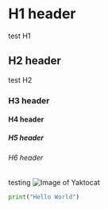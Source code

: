 # H1 header
test H1
## H2 header 
test H2
### H3 header
#### H4 header
##### H5 header
###### H6 header
testing
![Image of Yaktocat](https://octodex.github.com/images/yaktocat.png)
```python
print("Hello World")
```
